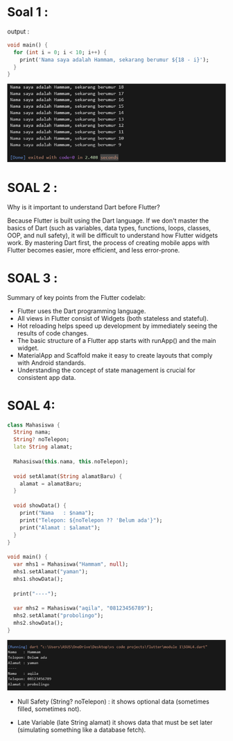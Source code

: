 # Soal 1 : 
output :

``` dart
void main() {
  for (int i = 0; i < 10; i++) {
    print('Nama saya adalah Hammam, sekarang berumur ${18 - i}');
  }
}
```
![](./img/soal1.png)


# SOAL 2 : 
Why is it important to understand Dart before Flutter?

Because Flutter is built using the Dart language. If we don't master the basics of Dart (such as variables, data types, functions, loops, classes, OOP, and null safety), it will be difficult to understand how Flutter widgets work. By mastering Dart first, the process of creating mobile apps with Flutter becomes easier, more efficient, and less error-prone.

# SOAL 3 : 
Summary of key points from the Flutter codelab:

- Flutter uses the Dart programming language.
- All views in Flutter consist of Widgets (both stateless and stateful).
- Hot reloading helps speed up development by immediately seeing the results of code changes.
- The basic structure of a Flutter app starts with runApp() and the main widget.
- MaterialApp and Scaffold make it easy to create layouts that comply with Android standards.
- Understanding the concept of state management is crucial for consistent app data.

# SOAL 4:
``` dart 
class Mahasiswa {
  String nama;
  String? noTelepon;
  late String alamat;

  Mahasiswa(this.nama, this.noTelepon);

  void setAlamat(String alamatBaru) {
    alamat = alamatBaru;
  }

  void showData() {
    print("Nama   : $nama");
    print("Telepon: ${noTelepon ?? 'Belum ada'}");
    print("Alamat : $alamat");
  }
}

void main() {
  var mhs1 = Mahasiswa("Hammam", null);
  mhs1.setAlamat("yaman");
  mhs1.showData();

  print("----");

  var mhs2 = Mahasiswa("aqila", "08123456789");
  mhs2.setAlamat("probolingo");
  mhs2.showData();
}
```
![](./img/soal4.png)
- Null Safety (String? noTelepon) :
it shows optional data (sometimes filled, sometimes not).

- Late Variable (late String alamat) 
it shows data that must be set later (simulating something like a database fetch).